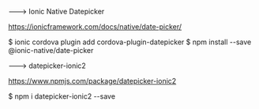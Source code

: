 
---> Ionic Native Datepicker

https://ionicframework.com/docs/native/date-picker/

$ ionic cordova plugin add cordova-plugin-datepicker
$ npm install --save @ionic-native/date-picker


---> datepicker-ionic2

https://www.npmjs.com/package/datepicker-ionic2


$ npm i datepicker-ionic2 --save